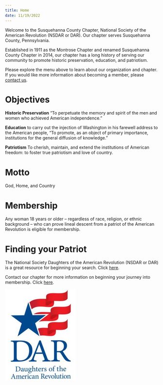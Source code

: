 ```yaml
---
title: Home
date: 11/19/2022
---
```


Welcome to the Susquehanna County Chapter, National Society of the American Revolution (NSDAR or DAR).  Our chapter serves Susquehanna County, Pennsylvania.

Established in 1911 as the Montrose Chapter and renamed Susquehanna County Chapter in 2014, our chapter has a long history of serving our community to promote historic preservation, education, and patriotism.

Please explore the menu above to learn about our organization and chapter.  If you would like more information about becoming a member, please [contact us](mail:susquehannacounty@pssdar.org).

# Objectives
**Historic Preservation** “To perpetuate the memory and spirit of the men and women who achieved American independence.”

**Education** to carry out the injection of Washington in his farewell address to the American people, “To promote, as an object of primary importance, institutions for the general diffusion of knowledge.”

**Patriotism** To cherish, maintain, and extend the institutions of American freedom: to foster true patriotism and love of country.	

# Motto
God, Home, and Country

# Membership
Any woman 18 years or older – regardless of race, religion, or ethnic background – who can prove lineal descent from a patriot of the American Revolution is eligible for membership.

# Finding your Patriot
The National Society Daughters of the American Revolution (NSDAR or DAR) is a great resource for beginning your search.  Click [here](https://www.dar.org).

Contact our chapter for more information on beginning your journey into membership.  Click [here](mail:Susquehannacounty@pssdar.org).

![DAR Logo](/assets/images/dar_logo.jpg)
